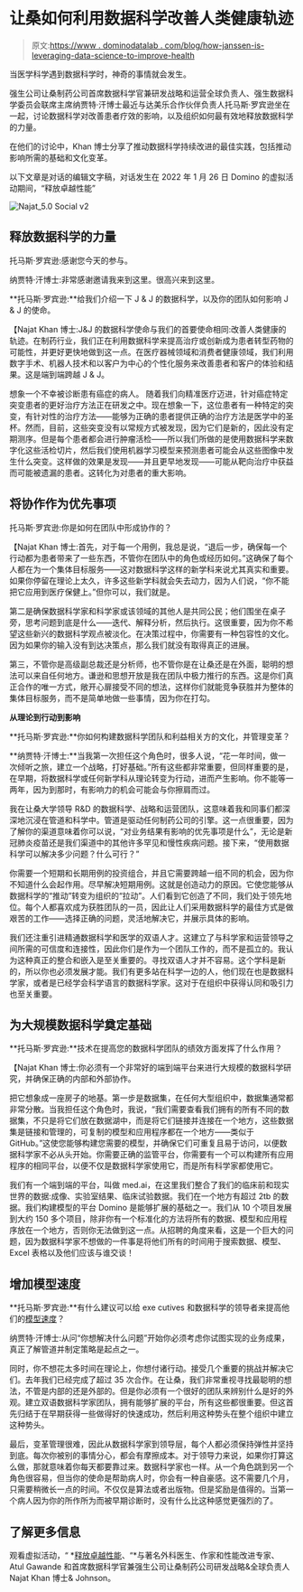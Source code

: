 # 让桑如何利用数据科学改善人类健康轨迹

> 原文:[https://www . dominodatalab . com/blog/how-janssen-is-leveraging-data-science-to-improve-health](https://www.dominodatalab.com/blog/how-janssen-is-leveraging-data-science-to-improve-health)

当医学科学遇到数据科学时，神奇的事情就会发生。

强生公司让桑制药公司首席数据科学官兼研发战略和运营全球负责人、强生数据科学委员会联席主席纳贾特·汗博士最近与达美乐合作伙伴负责人托马斯·罗宾逊坐在一起，讨论数据科学对改善患者疗效的影响，以及组织如何最有效地释放数据科学的力量。

在他们的讨论中，Khan 博士分享了推动数据科学持续改进的最佳实践，包括推动影响所需的基础和文化变革。

以下文章是对话的编辑文字稿，对话发生在 2022 年 1 月 26 日 Domino 的虚拟活动期间，“释放卓越性能”

![Najat_5.0 Social v2](../Images/14032ec11cfc66c4c3dd6c83d9540625.png)

## **释放数据科学的力量**

托马斯·罗宾逊:感谢您今天的参与。

纳贾特·汗博士:非常感谢邀请我来到这里。很高兴来到这里。

**托马斯·罗宾逊:**给我们介绍一下 J & J 的数据科学，以及你的团队如何影响 J & J 的使命。

【Najat Khan 博士:J&J 的数据科学使命与我们的首要使命相同:改善人类健康的轨迹。在制药行业，我们正在利用数据科学来提高治疗或创新成为患者转型药物的可能性，并更好更快地做到这一点。在医疗器械领域和消费者健康领域，我们利用数字手术、机器人技术和以客户为中心的个性化服务来改善患者和客户的体验和结果。这是端到端跨越 J & J。

想象一个不幸被诊断患有癌症的病人。 随着我们向精准医疗迈进，针对癌症特定突变患者的更好治疗方法正在研发之中。现在想象一下，这位患者有一种特定的突变，有针对性的治疗方法——能够为正确的患者提供正确的治疗方法是医学中的圣杯。然而，目前，这些突变没有以常规方式被发现，因为它们是新的，因此没有定期测序。但是每个患者都会进行肿瘤活检——所以我们所做的是使用数据科学来数字化这些活检切片，然后我们使用机器学习模型来预测患者可能会从这些图像中发生什么突变。这样做的效果是发现——并且更早地发现——可能从靶向治疗中获益而可能被遗漏的患者。这转化为对患者的重大影响。 

## **将协作作为优先事项**

托马斯·罗宾逊:你是如何在团队中形成协作的？

【Najat Khan 博士:首先，对于每一个用例，我总是说，“退后一步，确保每一个行动都为患者带来了一些东西，不管你在团队中的角色或经历如何。”这确保了每个人都在为一个集体目标服务——这对数据科学这样的新学科来说尤其真实和重要。如果你停留在理论上太久，许多这些新学科就会失去动力，因为人们说，“你不能把它应用到医疗保健上。”但你可以，我们就是。

第二是确保数据科学家和科学家或该领域的其他人是共同公民；他们围坐在桌子旁，思考问题到底是什么——迭代、解释分析，然后执行。这很重要，因为你不希望这些新兴的数据科学观点被淡化。在决策过程中，你需要有一种包容性的文化。因为如果你的输入没有到达决策点，那么我们就没有取得真正的进展。

第三，不管你是高级副总裁还是分析师，也不管你是在让桑还是在外面，聪明的想法可以来自任何地方。谦逊和思想开放是我在团队中极力推行的东西。这是你们真正合作的唯一方式，敞开心扉接受不同的想法，这样你们就能竞争获胜并为整体的集体目标服务，而不是简单地做一些事情，因为你在打勾。

**从理论到行动到影响**

**托马斯·罗宾逊:**你如何构建数据科学团队和利益相关方的文化，并管理变革？

**纳贾特·汗博士:**当我第一次担任这个角色时，很多人说，“花一年时间，做一次倾听之旅，建立一个战略，打好基础。”所有这些都非常重要，但同样重要的是，在早期，将数据科学或任何新学科从理论转变为行动，进而产生影响。你不能等一两年，因为到那时，有影响力的机会可能会与你擦肩而过。

我在让桑大学领导 R&D 的数据科学、战略和运营团队，这意味着我和同事们都深深地沉浸在管道和科学中。管道是驱动任何制药公司的引擎。这一点很重要，因为了解你的渠道意味着你可以说，“对业务结果有影响的优先事项是什么”，无论是新冠肺炎疫苗还是我们渠道中的其他许多罕见和慢性疾病问题。接下来，“使用数据科学可以解决多少问题？什么可行？”

你需要一个短期和长期用例的投资组合，并且它需要跨越一组不同的机会，因为你不知道什么会起作用。尽早解决短期用例。这就是创造动力的原因。它使您能够从数据科学的“推动”转变为组织的“拉动”。人们看到它创造了不同，我们处于领先地位。每个人都喜欢成为获胜团队的一员，因此让人们采用数据科学的最佳方式是做艰苦的工作——选择正确的问题，灵活地解决它，并展示具体的影响。

我们还注重引进精通数据科学和医学的双语人才。这建立了与科学家和运营领导之间所需的可信度和连接性，因此你们是作为一个团队工作的，而不是孤立的。我认为这种真正的整合和嵌入是至关重要的。寻找双语人才并不容易。这个学科是新的，所以你也必须发展才能。我们有更多站在科学一边的人，他们现在也是数据科学家，或者是已经学会科学语言的数据科学家。这对于在组织中获得认同和吸引力也至关重要。

## **为大规模数据科学奠定基础**

**托马斯·罗宾逊:**技术在提高您的数据科学团队的绩效方面发挥了什么作用？

【Najat Khan 博士:你必须有一个非常好的端到端平台来进行大规模的数据科学研究，并确保正确的内部和外部协作。

把它想象成一座房子的地基。第一步是数据集，在任何大型组织中，数据集通常都非常分散。当我担任这个角色时，我说，“我们需要查看我们拥有的所有不同的数据集，不只是将它们放在数据湖中，而是将它们链接并连接在一个地方，这些数据集是链接和管理的，可复制的模型和应用程序都在一个地方——类似于 GitHub。”这使您能够构建您需要的模型，并确保它们可重复且易于访问，以便数据科学家不必从头开始。你需要正确的监管平台，你需要有一个可以构建所有应用程序的相同平台，以便不仅是数据科学家使用它，而是所有科学家都使用它。

我们有一个端到端的平台，叫做 med.ai，在这里我们整合了我们的临床前和现实世界的数据:成像、实验室结果、临床试验数据。我们在一个地方有超过 2tb 的数据。我们构建模型的平台 Domino 是能够扩展的基础之一。我们从 10 个项目发展到大约 150 多个项目，除非你有一个标准化的方法将所有的数据、模型和应用程序放在一个地方，否则你无法做到这一点。从招聘的角度来看，这是一个巨大的问题，因为数据科学家不想做的一件事是将他们所有的时间用于搜索数据、模型、 Excel 表格以及他们应该与谁交谈！ 

## **增加模型速度**

**托马斯·罗宾逊:**有什么建议可以给 exe cutives 和数据科学的领导者来提高他们的[模型速度](/blog/model-velocity)？

纳贾特·汗博士:从问“你想解决什么问题”开始你必须考虑你试图实现的业务成果，真正了解管道并制定策略是起点之一。

同时，你不想花太多时间在理论上，你想付诸行动。接受几个重要的挑战并解决它们。去年我们已经完成了超过 35 次合作。在让桑，我们非常重视寻找最聪明的想法，不管是内部的还是外部的。但是你必须有一个很好的团队来辨别什么是好的外观。建立双语数据科学家团队，拥有能够扩展的平台，所有这些都很重要。但这首先归结于在早期获得一些做得好的快速成功，然后利用这种势头在整个组织中建立这种势头。

最后，变革管理很难，因此从数据科学家到领导层，每个人都必须保持弹性并坚持到底。每次你被别的事情分心，都会有摩擦成本。对于领导力来说，如果你打算这么做，那就意味着你每天都要靠过来。数据科学家也一样。从一个角色跳到另一个角色很容易，但当你的使命是帮助病人时，你会有一种自豪感。这不需要几个月，只需要稍微长一点的时间。不仅仅是算法或者出版物。但是奖励是值得的。当第一个病人因为你的所作所为而被早期诊断时，没有什么比这种感觉更强烈的了。

## **了解更多信息**

观看虚拟活动，“ *[释放卓越性能](https://go.dominodatalab.com/unleashing-exceptional-performance)、“*与著名外科医生、作家和性能改进专家、 Atul Gawande 和首席数据科学官兼强生公司让桑制药公司研发战略&全球负责人 Najat Khan 博士& Johnson。